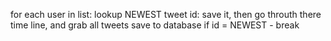 for each user in list:
    lookup NEWEST tweet id:
        save it,
    then go throuth there time line, and 
        grab all tweets
        save to database
        if id = NEWEST - break
    